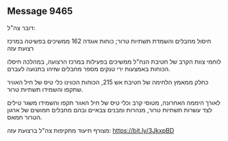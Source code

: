 ## Message 9465

דובר צה"ל:

חיסול מחבלים והשמדת תשתיות טרור; כוחות אוגדה 162 ממשיכים בפשיטה במרכז רצועת עזה 

לוחמי צוות הקרב של חטיבת הנח"ל ממשיכים בפעילות במרכז הרצועה, במהלכה חיסלו הכוחות באמצעות ירי טנקים מספר מחבלים שזיהו בתנועה לעברם.

כחלק ממאמץ הלחימה של חטיבת אש 215, הכוחות הכווינו כלי טיס של חיל האוויר שתקפו והשמידו תשתיות טרור.

לאורך היממה האחרונה, מטוסי קרב וכלי טיס של חיל האוור תקפו והשמידו משגר טילים לצד עשרות תשתיות טרור, מנהרות ומבנים צבאיים ובהם מחבלים חמושים של ארגון הטרור חמאס.

מצורף תיעוד מתקיפות צה"ל ברצועת עזה: https://bit.ly/3JkxpBD

